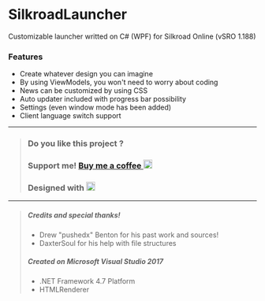# SilkroadLauncher
Customizable launcher writted on C# (WPF) for Silkroad Online (vSRO 1.188)

### Features
- Create whatever design you can imagine
- By using ViewModels, you won't need to worry about coding
- News can be customized by using CSS
- Auto updater included with progress bar possibility
- Settings (even window mode has been added)
- Client language switch support

---
> ### Do you like this project ? 
> ### Support me! [Buy me a coffee <img src="https://twemoji.maxcdn.com/2/72x72/2615.png" width="18" height="18">](https://www.buymeacoffee.com/JellyBitz "Coffee <3")
> 
> ### Designed with [<img title="Yes, Code!" src="https://twemoji.maxcdn.com/2/72x72/1f499.png" width="18" height="18">](#)

---
> ##### Credits and special thanks!
> - Drew "pushedx" Benton for his past work and sources!
> - DaxterSoul for his help with file structures
>
> ##### Created on Microsoft Visual Studio 2017
> - .NET Framework 4.7 Platform
> - HTMLRenderer